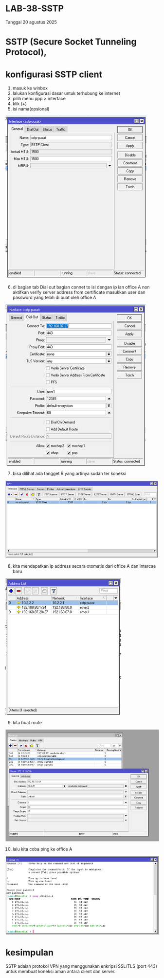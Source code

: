 # LAB-38-SSTP
Tanggal 20 agustus 2025
# SSTP (Secure Socket Tunneling Protocol),


# konfigurasi SSTP client 
1. masuk ke winbox
2. lalukan konfigurasi dasar untuk terhubung ke internet
3. pilih menu ppp > interface
4. klik (+)
5. isi nama(opsional)

![m](z1.PNG)

6. di bagian tab Dial out bagian connet to isi dengan ip lan office A non aktifkan verify server address from certificate masukkan user dan password yang telah di buat oleh office A

![M](z2.PNG)

7. bisa dilihat ada tangget R yang artinya sudah ter koneksi

![M](z3.PNG)

8. kita mendapatkan ip address secara otomatis dari office A dan intercae baru 

![M](z4.PNG)

9. kita buat route 

![M](z5.PNG)

10. lalu kita coba ping ke office  A

![M](z6.PNG)

# kesimpulan 

SSTP adalah protokol VPN yang menggunakan enkripsi SSL/TLS (port 443) untuk membuat koneksi aman antara client dan server.
